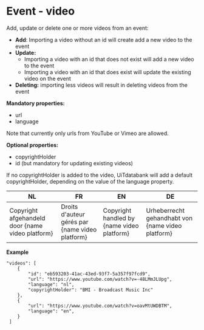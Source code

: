 ---
---

# Event - video

Add, update or delete one or more videos from an event:
* **Add**: Importing a video without an id will create add a new video to the event
* **Update:** 
	* Importing a video with an id that does not exist will add a new video to the event
	* Importing a video with an id that does exist will update the existing video on the event
* **Deleting:** importing less videos will result in deleting videos from the event

**Mandatory properties:**
* url 
* language

Note that currently only urls from YouTube or Vimeo are allowed.

**Optional properties:**
* copyrightHolder
* id (but mandatory for updating existing videos)

If no copyrightHolder is added to the video, UiTdatabank will add a default copyrightHolder, depending on the value of the language property.

| NL            | FR               | EN        | DE |
| ------------- | ---------------- | --------- | --- |
| Copyright afgehandeld door {name video platform} | Droits d'auteur gérés par {name video platform} | Copyright handled by {name video platform} | Urheberrecht gehandhabt von {name video platform} |

**Example**

```
"videos": [
	{
  		"id": "eb593203-41ac-43ed-93f7-5a357f97fcd9",
  		"url": "https://www.youtube.com/watch?v=-48LMmJLUpg",
  		"language": "nl",
  		"copyrightHolder": "BMI - Broadcast Music Inc"
  	},
  	{
  		"url": "https://www.youtube.com/watch?v=oavMtUWDBTM",
  		"language": "en",
  	}
 ]
```

